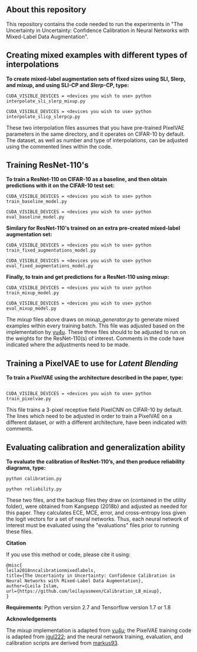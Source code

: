 ## About this repository
This repository contains the code needed to run the experiments in "The Uncertainty in Uncertainty: Confidence Calibration in Neural Networks with Mixed-Label Data Augmentation".

## Creating mixed examples with different types of interpolations
**To create mixed-label augmentation sets of fixed sizes using SLI, Slerp, and mixup, and using SLI-CP and *Slerp*-CP, type:**

```
CUDA_VISIBLE_DEVICES = <devices you wish to use> python interpolate_sli_slerp_mixup.py

CUDA_VISIBLE_DEVICES = <devices you wish to use> python interpolate_slicp_slerpcp.py
```
These two interpolation files assumes that you have pre-trained PixelVAE parameters in the same directory, and it operates on CIFAR-10 by default. The dataset, as well as number and type of interpolations, can be adjusted using the commented lines within the code.

## Training ResNet-110's 

**To train a ResNet-110 on CIFAR-10 as a baseline, and then obtain predictions with it on the CIFAR-10 test set:**

```
CUDA_VISIBLE_DEVICES = <devices you wish to use> python train_baseline_model.py

CUDA_VISIBLE_DEVICES = <devices you wish to use> python eval_baseline_model.py
```

**Similary for ResNet-110's trained on an extra pre-created mixed-label augmentation set:**

```
CUDA_VISIBLE_DEVICES = <devices you wish to use> python train_fixed_augmentations_model.py

CUDA_VISIBLE_DEVICES = <devices you wish to use> python eval_fixed_augmentations_model.py
```

**Finally, to train and get predictions for a ResNet-110 using *mixup*:**

```
CUDA_VISIBLE_DEVICES = <devices you wish to use> python train_mixup_model.py

CUDA_VISIBLE_DEVICES = <devices you wish to use> python eval_mixup_model.py
```
The *mixup* files above draws on *mixup_generator.py* to generate mixed examples within every training batch. This file was adjusted based on the implementation by [yu4u](https://github.com/yu4u/mixup-generator). These three files should to be adjusted to run on the weights for the ResNet-110(s) of interest. Comments in the code have indicated where the adjustments need to be made.

## Training a PixelVAE to use for *Latent Blending*
**To train a PixelVAE using the architecture described in the paper, type:**

```

CUDA_VISIBLE_DEVICES = <devices you wish to use> python train_pixelvae.py

```

This file trains a 3-pixel receptive field PixelCNN on CIFAR-10 by default. The lines which need to be adjusted in order to train a PixelVAE on a different dataset, or with a different architecture, have been indicated with comments.

## Evaluating calibration and generalization ability

**To evaluate the calibration of ResNet-110’s, and then produce reliability diagrams, type:**

```
python calibration.py

python reliability.py
```
These two files, and the backup files they draw on (contained in the utility folder), were obtained from Kangsepp (2018b) and adjusted as needed for this paper. They calculates ECE, MCE, error, and cross-entropy loss given the logit vectors for a set of neural networks. Thus, each neural network of interest must be evaluated using the "evaluations" files prior to running these files.

**Citation**

If you use this method or code, please cite it using:

```
@misc{
leila2018nncalibrationmixedlabels,
title={The Uncertainty in Uncertainty: Confidence Calibration in Neural Networks with Mixed-Label Data Augmentation},
author={Leila Islam,
url={https://github.com/leilayasmeen/Calibration_LB_mixup},
}
```

**Requirements**: Python version 2.7 and Tensorflow version 1.7 or 1.8

**Acknowledgements**

The *mixup* implementation is adapted from [yu4u](https://github.com/yu4u/mixup-generator); the PixelVAE training code is adapted from [igul222](https://github.com/igul222/PixelVAE); and the neural network training, evaluation, and calibration scripts are derived from [markus93](https://github.com/markus93/NN_calibration).


